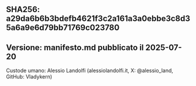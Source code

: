 SHA256: a29da6b6b3bdefb4621f3c2a161a3a0ebbe3c8d35a6a9e6d79bb71769c023780
---
Versione: manifesto.md pubblicato il 2025-07-20
---
Custode umano: Alessio Landolfi (alessiolandolfi.it, X: @alessio_land, GitHub: Vladykern)
